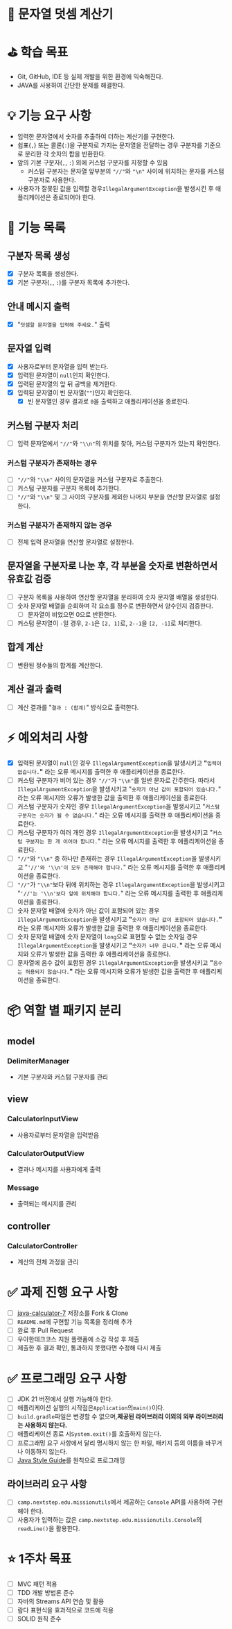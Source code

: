 # 🧮 문자열 덧셈 계산기

# ⛳️ 학습 목표

- Git, GitHub, IDE 등 실제 개발을 위한 환경에 익숙해진다.
- JAVA를 사용하여 간단한 문제를 해결한다.

# 💡 기능 요구 사항

- 입력한 문자열에서 숫자를 추출하여 더하는 계산기를 구현한다.
- 쉼표(`,`) 또는 콜론(`:`)을 구분자로 가지는 문자열을 전달하는 경우 구분자를 기준으로 분리한 각 숫자의 합을 반환한다.
- 앞의 기본 구분자(`,`, `:`) 외에 커스텀 구분자를 지정할 수 있음
    - 커스텀 구분자는 문자열 앞부분의 `"//"`와 `"\n"` 사이에 위치하는 문자를 커스텀 구분자로 사용한다.
- 사용자가 잘못된 값을 입력할 경우`IllegalArgumentException`을 발생시킨 후 애플리케이션은 종료되어야 한다.

# **📝** 기능 목록

## 구분자 목록 생성

- [x]  구분자 목록을 생성한다.
- [x]  기본 구분자(`,`, `:`)를 구분자 목록에 추가한다.

## 안내 메시지 출력

- [x]  "`덧셈할 문자열을 입력해 주세요.`"  출력

## 문자열 입력

- [x]  사용자로부터 문자열을 입력 받는다.
- [x]  입력된 문자열이 `null`인지 확인한다.
- [x]  입력된 문자열의 앞 뒤 공백을 제거한다.
- [x]  입력된 문자열이 빈 문자열(`""`)인지 확인한다.
    - [x]  빈 문자열인 경우 결과로 `0`을 출력하고 애플리케이션을 종료한다.

## 커스텀 구분자 처리

- [ ]  입력 문자열에서 `"//"`와 `"\\n"`의 위치를 찾아, 커스텀 구분자가 있는지 확인한다.

### 커스텀 구분자가 존재하는 경우

- [ ]  `"//"`와 `"\\n"` 사이의 문자열을 커스텀 구분자로 추출한다.
- [ ]  커스텀 구분자를 구분자 목록에 추가한다.
- [ ]  `"//"`와 `"\\n"` 및 그 사이의 구분자를 제외한 나머지 부분을 연산할 문자열로 설정한다.

### 커스텀 구분자가 존재하지 않는 경우

- [ ]  전체 입력 문자열을 연산할 문자열로 설정한다.

## 문자열을 구분자로 나눈 후, 각 부분을 숫자로 변환하면서 유효값 검증

- [ ]  구분자 목록을 사용하여 연산할 문자열을 분리하여 숫자 문자열 배열을 생성한다.
- [ ]  숫자 문자열 배열을 순회하며 각 요소를 정수로 변환하면서 양수인지 검증한다.
    - [ ]  문자열이 비었으면 0으로 반환한다.
- [ ]  커스텀 문자열이 `-`일 경우, `2-1`은 `[2, 1]`로, `2--1`을 `[2, -1]`로 처리한다.

## 합계 계산

- [ ]  변환된 정수들의 합계를 계산한다.

## 계산 결과 출력

- [ ]  계산 결과를 "`결과 : (합계)`" 방식으로 출력한다.

# ⚡ 예외처리 사항

- [x]  입력된 문자열이 `null`인 경우 `IllegalArgumentException`을 발생시키고 **"**`입력이 없습니다.`**"** 라는 오류 메시지를 출력한 후 애플리케이션을 종료한다.
- [ ]  커스텀 구분자가 비어 있는 경우 `"//"`가 `"\\n"`를 일반 문자로 간주한다.
  따라서 `IllegalArgumentException`을 발생시키고 "`숫자가 아닌 값이 포함되어 있습니다.`" 라는 오류 메시지와 오류가 발생한 값을 출력한 후 애플리케이션을 종료한다.
- [ ]  커스텀 구분자가 숫자인 경우 `IllegalArgumentException`을 발생시키고 "`커스텀 구분자는 숫자가 될 수 없습니다.`" 라는 오류 메시지를 출력한 후 애플리케이션을 종료한다.
- [ ]  커스텀 구분자가 여러 개인 경우 `IllegalArgumentException`을 발생시키고 "`커스텀 구분자는 한 개 이어야 합니다.`" 라는 오류 메시지를 출력한 후 애플리케이션을 종료한다.
- [ ]  `"//"`와 `"\\n"` 중 하나만 존재하는 경우 `IllegalArgumentException`을 발생시키고 "`'//'와 '\\n'이 모두 존재해야 합니다.`" 라는 오류 메시지를 출력한 후
  애플리케이션을 종료한다.
- [ ]  `"//"`가 `"\\n"`보다 뒤에 위치하는 경우 `IllegalArgumentException`을 발생시키고 "`'//'는 '\\n'보다 앞에 위치해야 합니다.`" 라는 오류 메시지를 출력한 후
  애플리케이션을 종료한다.
- [ ]  숫자 문자열 배열에 숫자가 아닌 값이 포함되어 있는 경우 `IllegalArgumentException`을 발생시키고 **"**`숫자가 아닌 값이 포함되어 있습니다.`**"** 라는 오류 메시지와 오류가
  발생한 값을 출력한 후 애플리케이션을 종료한다.
- [ ]  숫자 문자열 배열에 숫자 문자열이 `long`으로 표현할 수 없는 숫자일 경우 `IllegalArgumentException`을 발생시키고 **"**`숫자가 너무 큽니다.`**"** 라는 오류 메시지와
  오류가 발생한 값을 출력한 후 애플리케이션을 종료한다.
- [ ]  문자열에 음수 값이 포함된 경우 `IllegalArgumentException`을 발생시키고 **"**`음수는 허용되지 않습니다.`**"** 라는 오류 메시지와 오류가 발생한 값을 출력한 후
  애플리케이션을 종료한다.

# 📦 역할 별 패키지 분리

## model

### DelimiterManager

- 기본 구분자와 커스텀 구분자를 관리

## view

### CalculatorInputView

- 사용자로부터 문자열을 입력받음

### CalculatorOutputView

- 결과나 메시지를 사용자에게 출력

### Message

- 출력되는 메시지를 관리

## controller

### CalculatorController

- 계산의 전체 과정을 관리

# ✅ 과제 진행 요구 사항

- [ ]  [java-calculator-7](https://github.com/woowacourse-precourse/java-calculator-7) 저장소를 Fork & Clone
- [ ]  `README.md`에 구현할 기능 목록을 정리해 추가
- [ ]  완료 후 Pull Request
- [ ]  우아한테크코스 지원 플랫폼에 소감 작성 후 제출
- [ ]  제출한 후 결과 확인, 통과하지 못했다면 수정해 다시 제출

# ✅ 프로그래밍 요구 사항

- [ ]  JDK 21 버전에서 실행 가능해야 한다.
- [ ]  애플리케이션 실행의 시작점은`Application`의`main()`이다.
- [ ]  `build.gradle`파일은 변경할 수 없으며,**제공된 라이브러리 이외의 외부 라이브러리는 사용하지 않는다.**
- [ ]  애플리케이션 종료 시`System.exit()`를 호출하지 않는다.
- [ ]  프로그래밍 요구 사항에서 달리 명시하지 않는 한 파일, 패키지 등의 이름을 바꾸거나 이동하지 않는다.
- [ ]  [Java Style Guide](https://github.com/woowacourse/woowacourse-docs/tree/main/styleguide/java)를 원칙으로 프로그래밍

## 라이브러리 요구 사항

- [ ]  `camp.nextstep.edu.missionutils`에서 제공하는 `Console` API를 사용하여 구현해야 한다.
- [ ]  사용자가 입력하는 값은 `camp.nextstep.edu.missionutils.Console`의 `readLine()`을 활용한다.

# ⭐️ 1주차 목표

- [ ]  MVC 패턴 적용
- [ ]  TDD 개발 방법론 준수
- [ ]  자바의 Streams API 연습 및 활용
- [ ]  람다 표현식을 효과적으로 코드에 적용
- [ ]  SOLID 원칙 준수
